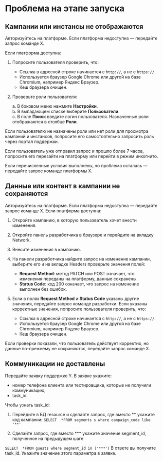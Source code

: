 # Проблема на этапе запуска

## Кампании или инстансы не отображаются
Авторизуйтесь на платформе. 
Если платформа недоступна — передайте запрос команде Х.

Если платформа доступна:

1. Попросите пользователя проверить, что:

    -  Ссылка в адресной строке начинается с `http://`, а не с `https://`.
    -  Используется браузер Google Chrome или другой на базе Chromium, например Яндекс Браузер.
    -  Кеш браузера очищен.

2. Проверьте роли пользователя:

    a. В боковом меню  нажмите **Настройки**.  
    b. В выпадающем списке выберите **Пользователи**.  
    c. В поле **Поиск** введите логин пользователя. Назначенные роли отображаются в столбце **Роли**.

Если пользователю не назначены роли или нет роли для просмотра кампаний и инстансов, попросите его самостоятельно запросить роль через портал поддержки.

Если пользователь уже отправил запрос и прошло более 7 часов, попросите его перезайти на платформу или перейти в режим инкогнито.

Если перечисленные условия выполнены, но проблема осталась — передайте запрос команде платформы Х.

## Данные или контент в кампании не сохраняются
Авторизуйтесь на платформе. Если платформа недоступна — передайте запрос команде Х.
Если платформа доступна:

1. Откройте кампанию, в которую пользователь хочет внести изменения.
2. Откройте панель разработчика в браузере и перейдите на вкладку Network.
3. Внесите изменения в кампанию.
4. На панели разработчика найдите запрос на изменение кампании, выберите его и на вкладке Headers проверьте значения полей:

    * **Request Method**: метод PATCH или POST означает, что изменения переданы на платформу, данные сохранены.
    * **Status Code**: код 200 означает, что запрос на изменение выполнен без ошибок.

5. Если в полях **Request Method** и **Status Code** указаны другие значения, передайте запрос команде разработки. Если указаны корректные значения, попросите пользователя проверить, что:

    -  Ссылка в адресной строке начинается с `http://`, а не с `https://`.
    -  Используется браузер Google Chrome или другой на базе Chromium, например Яндекс Браузер.
    -  Кеш браузера очищен.

Если проверки показали, что пользователь действует корректно, но данные по-прежнему не сохраняются, передайте запрос команде Х.

## Коммуникации не доставлены 
Передайте заявку поддержке Y. В заявке укажите:

- номер телефона клиента или тестировщика, которые не получили коммуникацию;
- task_id.

Чтобы узнать task_id:

1. Перейдите в БД resource и сделайте запрос, где вместо \*\* укажите код кампании:
`SELECT  *FROM segments s where campaign_code like '**'`

2. Сделайте запрос, где вместо \*\*\* укажите значение segment_id, полученное на предыдущем шаге:

`SELECT  *FROM guests where segment_id in ('***')`
В ответе вы получите task_id. Укажите значение этого параметра в заявке.